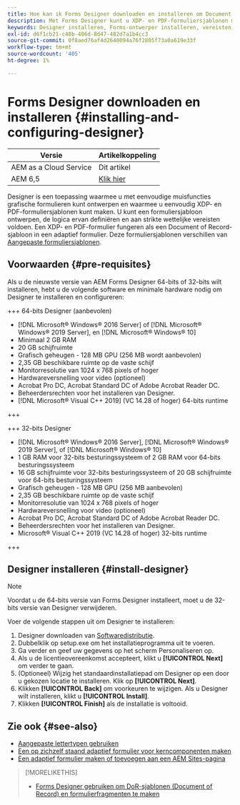 ```yaml
---
title: Hoe kan ik Forms Designer downloaden en installeren om Document of Record-sjablonen te maken?
description: Met Forms Designer kunt u XDP- en PDF-formuliersjablonen maken die fungeren als sjabloon voor een document met records.
keywords: Designer installeren, Forms-ontwerper installeren, vereisten voor de installatie van Forms Designer
exl-id: d6f1cb21-c48b-406d-8d47-482d7a1b4cc3
source-git-commit: 0f8aed76af4d2640094a76f2805f73a0a619e33f
workflow-type: tm+mt
source-wordcount: '405'
ht-degree: 1%

---
```


# Forms Designer downloaden en installeren {#installing-and-configuring-designer}

| Versie | Artikelkoppeling |
| -------- | ---------------------------- |
| AEM as a Cloud Service | Dit artikel |
| AEM 6,5 | [Klik hier](https://experienceleague.adobe.com/docs/experience-manager-65/forms/install-aem-forms/jee-installation/installing-configuring-designer.html) |

Designer is een toepassing waarmee u met eenvoudige muisfuncties grafische formulieren kunt ontwerpen en waarmee u eenvoudig XDP- en PDF-formuliersjablonen kunt maken. U kunt een formuliersjabloon ontwerpen, de logica ervan definiëren en aan strikte wettelijke vereisten voldoen. Een XDP- en PDF-formulier fungeren als een Document of Record-sjabloon in een adaptief formulier. Deze formuliersjablonen verschillen van [Aangepaste formuliersjablonen](template-editor.md).

## Voorwaarden {#pre-requisites}

Als u de nieuwste versie van AEM Forms Designer 64-bits of 32-bits wilt installeren, hebt u de volgende software en minimale hardware nodig om Designer te installeren en configureren:

+++ 64-bits Designer (aanbevolen)

* [!DNL Microsoft® Windows® 2016 Server] of [!DNL Microsoft® Windows® 2019 Server], en [!DNL Microsoft® Windows® 10]
* Minimaal 2 GB RAM
* 20 GB schijfruimte
* Grafisch geheugen - 128 MB GPU (256 MB wordt aanbevolen)
* 2,35 GB beschikbare ruimte op de vaste schijf
* Monitorresolutie van 1024 x 768 pixels of hoger
* Hardwareversnelling voor video (optioneel)
* Acrobat Pro DC, Acrobat Standard DC of Adobe Acrobat Reader DC.
* Beheerdersrechten voor het installeren van Designer.
* [!DNL Microsoft® Visual C++ 2019] (VC 14.28 of hoger) 64-bits runtime

+++

+++ 32-bits Designer

* [!DNL Microsoft® Windows® 2016 Server], [!DNL Microsoft® Windows® 2019 Server], of [!DNL Microsoft® Windows® 10]
* 1 GB RAM voor 32-bits besturingssysteem of 2 GB RAM voor 64-bits besturingssysteem
* 16 GB schijfruimte voor 32-bits besturingssysteem of 20 GB schijfruimte voor 64-bits besturingssysteem
* Grafisch geheugen - 128 MB GPU (256 MB aanbevolen)
* 2,35 GB beschikbare ruimte op de vaste schijf
* Monitorresolutie van 1024 x 768 pixels of hoger
* Hardwareversnelling voor video (optioneel)
* Acrobat Pro DC, Acrobat Standard DC of Adobe Acrobat Reader DC.
* Beheerdersrechten voor het installeren van Designer.
* Microsoft® Visual C++ 2019 (VC 14.28 of hoger) 32-bits runtime

+++

## Designer installeren {#install-designer}

>[!NOTE]
>
> Voordat u de 64-bits versie van Forms Designer installeert, moet u de 32-bits versie van Designer verwijderen.

Voer de volgende stappen uit om Designer te installeren:

1. Designer downloaden van [Softwaredistributie](https://experience.adobe.com/downloads).
1. Dubbelklik op setup.exe om het installatieprogramma uit te voeren.
1. Ga verder en geef uw gegevens op het scherm Personaliseren op.
1. Als u de licentieovereenkomst accepteert, klikt u **[!UICONTROL Next]** om verder te gaan.
1. (Optioneel) Wijzig het standaardinstallatiepad om Designer op een door u gekozen locatie te installeren. Klik op **[!UICONTROL Next]**.
1. Klikken **[!UICONTROL Back]** om voorkeuren te wijzigen. Als u Designer wilt installeren, klikt u **[!UICONTROL Install]**.
1. Klikken **[!UICONTROL Finish]** als de installatie is voltooid.

## Zie ook {#see-also}

* [Aangepaste lettertypen gebruiken](/help/forms/use-custom-fonts.md)
* [Een op zichzelf staand adaptief formulier voor kerncomponenten maken](/help/forms/creating-adaptive-form-core-components.md)
* [Een adaptief formulier maken of toevoegen aan een AEM Sites-pagina](/help/forms/create-or-add-an-adaptive-form-to-aem-sites-page.md)


>[!MORELIKETHIS]
>
>* [Forms Designer gebruiken om DoR-sjablonen (Document of Record) en formulierfragmenten te maken](/help/forms/use-forms-designer.md)
